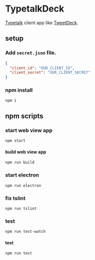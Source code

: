 # TypetalkDeck

[Typetalk](https://www.typetalk.com) client app like [TweetDeck](https://tweetdeck.twitter.com/).

## setup
### Add `secret.json` file.
```json
{
  "client_id": "OUR_CLIENT_ID",
  "client_secret": "OUR_CLIENT_SECRET"
}
```

### npm install
```
npm i
```

## npm scripts
### start web view app
```
npm start
```

#### build web view app
```
npm run build
```

### start electron
```
npm run electron
```

### fix tslint
```
npm run tslint
```

### test
```
npm run test-watch
```

#### test
```
npm run test
```
